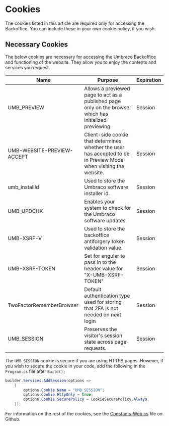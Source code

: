 # Cookies

The cookies listed in this article are required only for accessing the Backoffice. You can include these in your own cookie policy, if you wish.

## Necessary Cookies

The below cookies are necessary for accessing the Umbraco Backoffice and functioning of the website. They allow you to enjoy the contents and services you request.

| Name                       | Purpose                                                                                                           | Expiration |
|----------------------------|-------------------------------------------------------------------------------------------------------------------|------------|
| UMB_PREVIEW                | Allows a previewed page to act as a published page only on the browser which has initialized previewing.          | Session    |
| UMB-WEBSITE-PREVIEW-ACCEPT | Client-side cookie that determines whether the user has accepted to be in Preview Mode when visiting the website. | Session    |
| umb_installId              | Used to store the Umbraco software installer id.                                                                  | Session    |
| UMB_UPDCHK                 | Enables your system to check for the Umbraco software updates.                                                    | Session    |
| UMB-XSRF-V                 | Used to store the backoffice antiforgery token validation value.                                                  | Session    |
| UMB-XSRF-TOKEN             | Set for angular to pass in to the header value for "X-UMB-XSRF-TOKEN"                                             | Session    |
| TwoFactorRememberBrowser   | Default authentication type used for storing that 2FA is not needed on next login                                 | Session    |
| UMB_SESSION                | Preserves the visitor's session state across page requests.                                                       | Session    |

The `UMB_SESSION` cookie is secure if you are using HTTPS pages. However, if you wish to secure the cookie in your code, add the following in the `Program.cs` file after `Build();`

```cs
builder.Services.AddSession(options =>
    {
        options.Cookie.Name = "UMB_SESSION";
        options.Cookie.HttpOnly = true;
        options.Cookie.SecurePolicy = CookieSecurePolicy.Always;
    });
```

For information on the rest of the cookies, see the [Constants-Web.cs](https://github.com/umbraco/Umbraco-CMS/blob/contrib/src/Umbraco.Core/Constants-Web.cs) file on Github.
